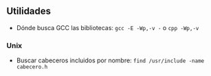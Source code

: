 ## Utilidades

- Dónde busca GCC las bibliotecas: `gcc -E -Wp,-v -` o `cpp -Wp,-v`

### Unix
- Buscar cabeceros incluidos por nombre: `find /usr/include -name cabecero.h`
